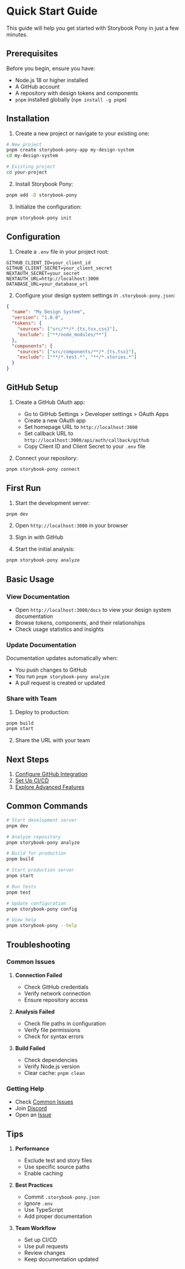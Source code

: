 # Quick Start Guide

This guide will help you get started with Storybook Pony in just a few minutes.

## Prerequisites

Before you begin, ensure you have:
- Node.js 18 or higher installed
- A GitHub account
- A repository with design tokens and components
- `pnpm` installed globally (`npm install -g pnpm`)

## Installation

1. Create a new project or navigate to your existing one:
```bash
# New project
pnpm create storybook-pony-app my-design-system
cd my-design-system

# Existing project
cd your-project
```

2. Install Storybook Pony:
```bash
pnpm add -D storybook-pony
```

3. Initialize the configuration:
```bash
pnpm storybook-pony init
```

## Configuration

1. Create a `.env` file in your project root:
```env
GITHUB_CLIENT_ID=your_client_id
GITHUB_CLIENT_SECRET=your_client_secret
NEXTAUTH_SECRET=your_secret
NEXTAUTH_URL=http://localhost:3000
DATABASE_URL=your_database_url
```

2. Configure your design system settings in `.storybook-pony.json`:
```json
{
  "name": "My Design System",
  "version": "1.0.0",
  "tokens": {
    "sources": ["src/**/*.{ts,tsx,css}"],
    "exclude": ["**/node_modules/**"]
  },
  "components": {
    "sources": ["src/components/**/*.{ts,tsx}"],
    "exclude": ["**/*.test.*", "**/*.stories.*"]
  }
}
```

## GitHub Setup

1. Create a GitHub OAuth app:
   - Go to GitHub Settings > Developer settings > OAuth Apps
   - Create a new OAuth app
   - Set homepage URL to `http://localhost:3000`
   - Set callback URL to `http://localhost:3000/api/auth/callback/github`
   - Copy Client ID and Client Secret to your `.env` file

2. Connect your repository:
```bash
pnpm storybook-pony connect
```

## First Run

1. Start the development server:
```bash
pnpm dev
```

2. Open `http://localhost:3000` in your browser

3. Sign in with GitHub

4. Start the initial analysis:
```bash
pnpm storybook-pony analyze
```

## Basic Usage

### View Documentation
- Open `http://localhost:3000/docs` to view your design system documentation
- Browse tokens, components, and their relationships
- Check usage statistics and insights

### Update Documentation
Documentation updates automatically when:
- You push changes to GitHub
- You run `pnpm storybook-pony analyze`
- A pull request is created or updated

### Share with Team
1. Deploy to production:
```bash
pnpm build
pnpm start
```

2. Share the URL with your team

## Next Steps

1. [Configure GitHub Integration](./guides/github-setup.md)
2. [Set Up CI/CD](./guides/ci-cd.md)
3. [Explore Advanced Features](./advanced/performance.md)

## Common Commands

```bash
# Start development server
pnpm dev

# Analyze repository
pnpm storybook-pony analyze

# Build for production
pnpm build

# Start production server
pnpm start

# Run tests
pnpm test

# Update configuration
pnpm storybook-pony config

# View help
pnpm storybook-pony --help
```

## Troubleshooting

### Common Issues

1. **Connection Failed**
   - Check GitHub credentials
   - Verify network connection
   - Ensure repository access

2. **Analysis Failed**
   - Check file paths in configuration
   - Verify file permissions
   - Check for syntax errors

3. **Build Failed**
   - Check dependencies
   - Verify Node.js version
   - Clear cache: `pnpm clean`

### Getting Help

- Check [Common Issues](./troubleshooting/common-issues.md)
- Join [Discord](https://discord.gg/storybookpony)
- Open an [Issue](https://github.com/GmanFooFoo/storybookPony/issues)

## Tips

1. **Performance**
   - Exclude test and story files
   - Use specific source paths
   - Enable caching

2. **Best Practices**
   - Commit `.storybook-pony.json`
   - Ignore `.env`
   - Use TypeScript
   - Add proper documentation

3. **Team Workflow**
   - Set up CI/CD
   - Use pull requests
   - Review changes
   - Keep documentation updated
``` 